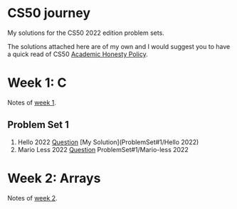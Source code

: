 # CS50 journey
My solutions for the CS50 2022 edition problem sets. 

The solutions attached here are of my own and I would suggest you to have a quick read of CS50 [Academic Honesty Policy](https://cs50.harvard.edu/x/2022/honesty).

# Week 1: C
Notes of [week 1](https://cs50.harvard.edu/x/2022/notes/1/).

## Problem Set 1
1. Hello 2022
    [Question](https://cs50.harvard.edu/x/2022/psets/1/hello/)
    [My Solution](ProblemSet#1/Hello 2022)
2. Mario Less 2022
    [Question](https://cs50.harvard.edu/x/2022/psets/1/mario/less/)
    ProblemSet#1/Mario-less 2022

# Week 2: Arrays
Notes of [week 2](https://cs50.harvard.edu/x/2022/notes/2/).
